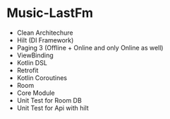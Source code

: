 # Music-LastFm

- Clean Architechure
- Hilt (DI Framework)
- Paging 3 (Offline + Online and only Online as well)
- ViewBinding
- Kotlin DSL
- Retrofit
- Kotlin Coroutines
- Room
- Core Module
- Unit Test for Room DB
- Unit Test for Api with hilt
